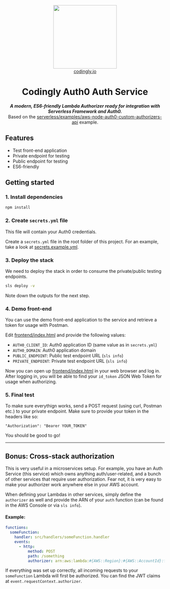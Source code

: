 <p align="center">
  <img src="https://codingly-assets.s3-eu-west-1.amazonaws.com/Codingly+Logo.png" width="200px" height="200px"/>
  </br>
  <a href="https://codingly.io">codingly.io</a>
  <br/>
</p>
<h1 align="center">Codingly Auth0 Auth Service</h1>
<p align="center">
  <i><strong>A modern, ES6-friendly Lambda Authorizer ready for integration with Serverless Framework and Auth0.</strong></i>
  <br/>
  Based on the <a href="https://github.com/serverless/examples/tree/master/aws-node-auth0-custom-authorizers-api">serverless/examples/aws-node-auth0-custom-authorizers-api</a> example.
</p>

## Features

- Test front-end application
- Private endpoint for testing
- Public endpoint for testing
- ES6-friendly

## Getting started

### 1. Install dependencies

```sh
npm install
```

### 2. Create `secrets.yml` file

This file will contain your Auth0 credentials.

Create a `secrets.yml` file in the root folder of this project.
For an example, take a look at [secrets.example.yml](secrets.example.yml).

### 3. Deploy the stack

We need to deploy the stack in order to consume the private/public testing endpoints.

```sh
sls deploy -v
```

Note down the outputs for the next step.

### 4. Demo front-end

You can use the demo front-end application to the service and retrieve a token for usage with Postman.

Edit [frontend/index.html](frontend/index.html) and provide the following values:

- `AUTH0_CLIENT_ID`: Auth0 application ID (same value as in `secrets.yml`)
- `AUTH0_DOMAIN`: Auth0 application domain
- `PUBLIC_ENDPOINT`: Public test endpoint URL (`sls info`)
- `PRIVATE_ENDPOINT`: Private test endpoint URL (`sls info`)

Now you can open up [frontend/index.html](frontend/index.html) in your web browser and log in.
After logging in, you will be able to find your `id_token` JSON Web Token for usage when authorizing.

### 5. Final test

To make sure everythign works, send a POST request (using curl, Postman etc.) to your private endpoint.
Make sure to provide your token in the headers like so:

```
"Authorization": "Bearer YOUR_TOKEN"
```

You should be good to go!

<hr/>

## Bonus: Cross-stack authorization

This is very useful in a microservices setup. For example, you have an Auth Service (this service) which owns anything auth/user-related, and a bunch of other services that require user authorization.
Fear not, it is very easy to make your authorizer work anywhere else in your AWS account.

When defining your Lambdas in other services, simply define the `authorizer` as well and provide the ARN of your `auth` function (can be found in the AWS Console or via `sls info`).

#### Example:

```yaml
functions:
  someFunction:
    handler: src/handlers/someFunction.handler
    events:
      - http:
          method: POST
          path: /something
          authorizer: arn:aws:lambda:#{AWS::Region}:#{AWS::AccountId}:function:sls-auth-service-draft-dev-auth
```

If everything was set up correctly, all incoming requests to your `someFunction` Lambda will first be authorized. You can find the JWT claims at `event.requestContext.authorizer`.
